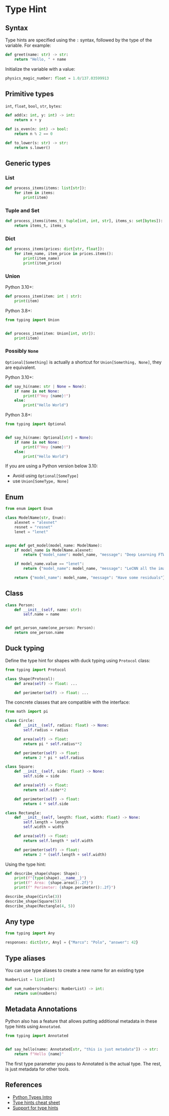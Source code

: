 # Type Hint

## Syntax

Type hints are specified using the `:` syntax, followed by the type of the variable. For example:

```py
def greet(name: str) -> str:
    return "Hello, " + name
```

Initialize the variable with a value:

```py
physics_magic_number: float = 1.0/137.03599913
```


## Primitive types

`int`, `float`, `bool`, `str`, `bytes`:

```py
def add(x: int, y: int) -> int:
    return x + y

def is_even(n: int) -> bool:
    return n % 2 == 0

def to_lower(s: str) -> str:
    return s.lower()
```


## Generic types

### List

```py
def process_items(items: list[str]):
    for item in items:
        print(item)
```

### Tuple and Set

```py
def process_items(items_t: tuple[int, int, str], items_s: set[bytes]):
    return items_t, items_s
```

### Dict

```py
def process_items(prices: dict[str, float]):
    for item_name, item_price in prices.items():
        print(item_name)
        print(item_price)
```

### Union

Python 3.10+:
```py
def process_item(item: int | str):
    print(item)
```

Python 3.8+:
```py
from typing import Union


def process_item(item: Union[int, str]):
    print(item)
```

### Possibly `None`

`Optional[Something]` is actually a shortcut for `Union[Something, None]`, they are equivalent.

Python 3.10+:
```py
def say_hi(name: str | None = None):
    if name is not None:
        print(f"Hey {name}!")
    else:
        print("Hello World")
```

Python 3.8+:
```py
from typing import Optional


def say_hi(name: Optional[str] = None):
    if name is not None:
        print(f"Hey {name}!")
    else:
        print("Hello World")
```

If you are using a Python version below 3.10:
- Avoid using `Optional[SomeType]`
- use `Union[SomeType, None]`


## Enum

```py
from enum import Enum

class ModelName(str, Enum):
    alexnet = "alexnet"
    resnet = "resnet"
    lenet = "lenet"


async def get_model(model_name: ModelName):
    if model_name is ModelName.alexnet:
        return {"model_name": model_name, "message": "Deep Learning FTW!"}

    if model_name.value == "lenet":
        return {"model_name": model_name, "message": "LeCNN all the images"}

    return {"model_name": model_name, "message": "Have some residuals"}
```


## Class

```py
class Person:
    def __init__(self, name: str):
        self.name = name


def get_person_name(one_person: Person):
    return one_person.name
```


## Duck typing

Define the type hint for shapes with duck typing using `Protocol` class:
```py
from typing import Protocol

class Shape(Protocol):
    def area(self) -> float: ...

    def perimeter(self) -> float: ...
```

The concrete classes that are compatible with the interface:
```py
from math import pi

class Circle:
    def __init__(self, radius: float) -> None:
        self.radius = radius

    def area(self) -> float:
        return pi * self.radius**2

    def perimeter(self) -> float:
        return 2 * pi * self.radius

class Square:
    def __init__(self, side: float) -> None:
        self.side = side

    def area(self) -> float:
        return self.side**2

    def perimeter(self) -> float:
        return 4 * self.side

class Rectangle:
    def __init__(self, length: float, width: float) -> None:
        self.length = length
        self.width = width

    def area(self) -> float:
        return self.length * self.width

    def perimeter(self) -> float:
        return 2 * (self.length + self.width)
```

Using the type hint:
```py
def describe_shape(shape: Shape):
    print(f"{type(shape).__name__}")
    print(f" Area: {shape.area():.2f}")
    print(f" Perimeter: {shape.perimeter():.2f}")

describe_shape(Circle(3))
describe_shape(Square(5))
describe_shape(Rectangle(4, 5))
```


## Any type

```py
from typing import Any

responses: dict[str, Any] = {"Marco": "Polo", "answer": 42}
```


## Type aliases

You can use type aliases to create a new name for an existing type

```py
NumberList = list[int]

def sum_numbers(numbers: NumberList) -> int:
    return sum(numbers)
```


## Metadata Annotations

Python also has a feature that allows putting additional metadata in these type hints using `Annotated`.

```py
from typing import Annotated


def say_hello(name: Annotated[str, "this is just metadata"]) -> str:
    return f"Hello {name}"
```

The first type parameter you pass to Annotated is the actual type. The rest, is just metadata for other tools.


## References

- [Python Types Intro](https://fastapi.tiangolo.com/python-types/)
- [Type hints cheat sheet](https://mypy.readthedocs.io/en/stable/cheat_sheet_py3.html)
- [Support for type hints](https://docs.python.org/3/library/typing.html)
